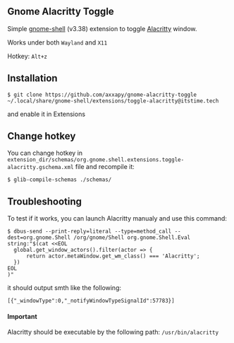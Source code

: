 Gnome Alacritty Toggle
----------------------

Simple [gnome-shell](https://wiki.gnome.org/Projects/GnomeShell) (v3.38) extension to toggle [Alacritty](https://github.com/alacritty/alacritty) window.

Works under both `Wayland` and `X11`

Hotkey: `Alt+z`

Installation
------------
```
$ git clone https://github.com/axxapy/gnome-alacritty-toggle ~/.local/share/gnome-shell/extensions/toggle-alacritty@itstime.tech
```
and enable it in Extensions

Change hotkey
-------------
You can change hotkey in `extension_dir/schemas/org.gnome.shell.extensions.toggle-alacritty.gschema.xml` file and recompile it:
```
$ glib-compile-schemas ./schemas/
```

Troubleshooting
---------------
To test if it works, you can launch Alacritty manualy and use this command:
```
$ dbus-send --print-reply=literal --type=method_call --dest=org.gnome.Shell /org/gnome/Shell org.gnome.Shell.Eval string:"$(cat <<EOL
  global.get_window_actors().filter(actor => {
      return actor.metaWindow.get_wm_class() === 'Alacritty';
  })
EOL
)"
```

it should output smth like the following:
```
[{"_windowType":0,"_notifyWindowTypeSignalId":57783}]
```

#### Important
Alacritty should be executable by the following path: `/usr/bin/alacritty`
